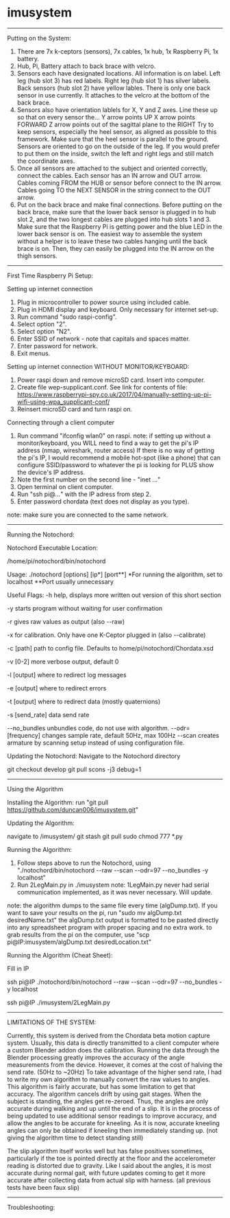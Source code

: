 # imusystem

----------------------------------------------------------------------------

Putting on the System:

1. There are 7x k-ceptors (sensors), 7x cables, 1x hub, 1x Raspberry Pi, 1x battery.
2. Hub, Pi, Battery attach to back brace with velcro.
3. Sensors each have designated locations. All information is on label. 
    Left leg (hub slot 3) has red labels.
    Right leg (hub slot 1) has silver labels.
    Back sensors (hub slot 2) have yellow lables. There is only one back sensor in use currently. It attaches to the velcro at the bottom of the back brace.
4. Sensors also have orientation lablels for X, Y and Z axes. Line these up so that on every sensor the...
    Y arrow points UP
    X arrow points FORWARD
    Z arrow points out of the sagittal plane to the RIGHT
    Try to keep sensors, especially the heel sensor, as aligned as possible to this framework. Make sure that the heel sensor is parallel to the ground.
    Sensors are oriented to go on the outside of the leg. If you would prefer to put them on the inside, switch the left and right legs and still match the coordinate axes.
5. Once all sensors are attached to the subject and oriented correctly, connect the cables.
    Each sensor has an IN arrow and OUT arrow.
    Cables coming FROM the HUB or sensor before connect to the IN arrow.
    Cables going TO the NEXT SENSOR in the string connect to the OUT arrow.
6. Put on the back brace and make final connections.
    Before putting on the back brace, make sure that the lower back sensor is plugged in to hub slot 2, and the two longest cables are plugged into hub slots 1 and 3.
    Make sure that the Raspberry Pi is getting power and the blue LED in the lower back sensor is on.
    The easiest way to assemble the system without a helper is to leave these two cables hanging until the back brace is on. Then, they can easily be plugged into the IN arrow on the thigh sensors.

----------------------------------------------------------------------------

First Time Raspberry Pi Setup:

Setting up internet connection
1. Plug in microcontroller to power source using included cable.
2. Plug in HDMI display and keyboard. Only necessary for internet set-up.
3. Run command "sudo raspi-config".
4. Select option "2".
5. Select option "N2".
6. Enter SSID of network - note that capitals and spaces matter.
7. Enter password for network.
8. Exit menus.

Setting up internet connection WITHOUT MONITOR/KEYBOARD:
1. Power raspi down and remove microSD card. Insert into computer.
2. Create file wep-supplicant.conf. See link for contents of file: https://www.raspberrypi-spy.co.uk/2017/04/manually-setting-up-pi-wifi-using-wpa_supplicant-conf/
3. Reinsert microSD card and turn raspi on.

Connecting through a client computer
1. Run command "ifconfig wlan0" on raspi.
    note: if setting up without a monitor/keyboard, you WILL need to find a way to get the pi's IP address (nmap, wireshark, router access)
    If there is no way of getting the pi's IP, I would recommend a mobile hot-spot (like a phone) that can configure SSID/password to whatever the pi is looking for PLUS show the device's IP address.
2. Note the first number on the second line - "inet *.*.*.*"
3. Open terminal on client computer.
4. Run "ssh pi@*.*.*.*" with the IP adress from step 2.
5. Enter password chordata (text does not display as you type).

note: make sure you are connected to the same network.

----------------------------------------------------------------------------

Running the Notochord:

Notochord Executable Location:

/home/pi/notochord/bin/notochord


Usage:
./notochord [options] [ip*] [port**]
*For running the algorithm, set to localhost
**Port usually unnecessary

Useful Flags:
-h help, displays more written out version of this short section

-y starts program without waiting for user confirmation

-r gives raw values as output (also --raw)

-x for calibration. Only have one K-Ceptor plugged in (also --calibrate)

-c [path] path to config file. Defaults to home/pi/notochord/Chordata.xsd

-v [0-2] more verbose output, default 0

-l [output] where to redirect log messages

-e [output] where to redirect errors

-t [output] where to redirect data (mostly quaternions)

-s [send_rate] data send rate


--no_bundles unbundles code, do not use with algorithm.
--odr=[frequency] changes sample rate, default 50Hz, max 100Hz
--scan creates armature by scanning setup instead of using configuration file.



Updating the Notochord:
Navigate to the Notochord directory

git checkout develop
git pull
scons -j3 debug=1

----------------------------------------------------------------------------

Using the Algorithm

Installing the Algorithm:
run "git pull https://github.com/duncan006/imusystem.git"



Updating the Algorithm:

navigate to /imusystem/
git stash
git pull
sudo chmod 777 *.py



Running the Algorithm:

1. Follow steps above to run the Notochord, using "./notochord/bin/notochord --raw --scan --odr=97 --no_bundles -y localhost"
2. Run 2LegMain.py in ./imusystem
note: 1LegMain.py never had serial communication implemented, as it was never necessary. Will update.

note: the algorithm dumps to the same file every time (algDump.txt). If you want to save your results on the pi, run "sudo mv algDump.txt desiredName.txt"
        the algDump.txt output is formatted to be pasted directly into any spreadsheet program with proper spacing and no extra work.
        to grab results from the pi on the computer, use "scp pi@IP:imusystem/algDump.txt desiredLocation.txt"



Running the Algorithm (Cheat Sheet):

Fill in IP

ssh pi@IP ./notochord/bin/notochord --raw --scan --odr=97 --no_bundles -y localhost

ssh pi@IP ./imusystem/2LegMain.py

----------------------------------------------------------------------------

LIMITATIONS OF THE SYSTEM:

Currently, this system is derived from the Chordata beta motion capture system. Usually, this data is directly transmitted to a client computer where a custom Blender addon does the calibration.
Running the data through the Blender processing greatly improves the accuracy of the angle measurements from the device. However, it comes at the cost of halving the send rate. (50Hz to ~20Hz)
To take advantage of the higher send rate, I had to write my own algorithm to manually convert the raw values to angles. This algorithm is fairly accurate, but has some limitation to get that accuracy.
The algorithm cancels drift by using gait stages. When the subject is standing, the angles get re-zeroed. Thus, the angles are only accurate during walking and up until the end of a slip.
It is in the process of being updated to use additional sensor readings to improve accuracy, and allow the angles to be accurate for kneeling.
As it is now, accurate kneeling angles can only be obtained if kneeling then immediately standing up. (not giving the algorithm time to detect standing still)

The slip algorithm itself works well but has false positives sometimes, particularly if the toe is pointed directly at the floor and the accelerometer reading is distorted due to gravity.
Like I said about the angles, it is most accurate during normal gait, with future updates coming to get it more accurate after collecting data from actual slip with harness. (all previous tests have been faux slip)

----------------------------------------------------------------------------

Troubleshooting:
